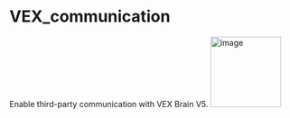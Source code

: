 # VEX_communication
Enable third-party communication with VEX Brain V5.
<img width="125" alt="image" src="https://github.com/Maotechh/VEX_communication/assets/109655023/854f7c40-2a88-4538-817a-d9a4ef31fd5d">
